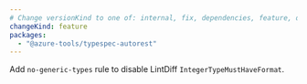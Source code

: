 ```yaml
---
# Change versionKind to one of: internal, fix, dependencies, feature, deprecation, breaking
changeKind: feature
packages:
  - "@azure-tools/typespec-autorest"
---
```


Add `no-generic-types` rule to disable LintDiff `IntegerTypeMustHaveFormat`.

